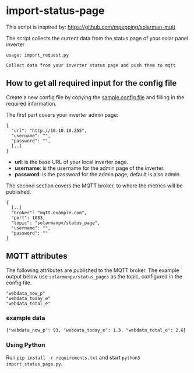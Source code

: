 # import-status-page
 
This script is inspired by: https://github.com/mpepping/solarman-mqtt

The script collects the current data from the status page of your solar panel inverter

```lang=bash
usage: import_request.py

Collect data from your inverter status page and push them to mqtt

```

## How to get all required input for the config file

Create a new config file by copying the [sample config file](config.sample.json) and filling in the required information.

The first part covers your inverter admin page:

```lang=json
{
  "url": "http://10.10.10.255",
  "username": "",
  "password": "",
  [..]
}
```

* **url**: is the base URL of your local inverter page.
* **username**: is the username for the admin page of the inverter.
* **password**: is the password for the admin page, default is also admin


The second section covers the MQTT broker, to where the metrics will be published.

```lang=json
{
  [..]
  "broker": "mqtt.example.com",
  "port": 1883,
  "topic": "solarmanpv/status_page",
  "username": "",
  "password": ""
}
```

## MQTT attributes

The following attributes are published to the MQTT broker. The example output below use `solarmanpv/status_pages` as the topic, configured in the config file.

```lang=text
"webdata_now_p"
"webdata_today_e"
"webdata_total_e"
```

### example data

```lang=json
{"webdata_now_p": 93, "webdata_today_e": 1.3, "webdata_total_e": 2.6}
````

### Using Python

Run `pip install -r requirements.txt` and start `python3 import_status_page.py`.
